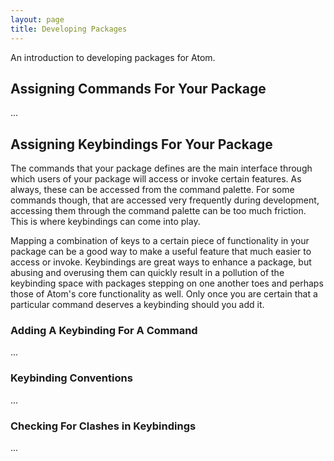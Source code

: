 ```yaml
---
layout: page
title: Developing Packages
---
```


An introduction to developing packages for Atom.

## Assigning Commands For Your Package

...

## Assigning Keybindings For Your Package

The commands that your package defines are the main interface through which users of your package will access or invoke certain features. As always, these can be accessed from the command palette. For some commands though, that are accessed very frequently during development, accessing them through the command palette can be too much friction. This is where keybindings can come into play.

Mapping a combination of keys to a certain piece of functionality in your package can be a good way to make a useful feature that much easier to access or invoke. Keybindings are great ways to enhance a package, but abusing and overusing them can quickly result in a pollution of the keybinding space with packages stepping on one another toes and perhaps those of Atom's core functionality as well. Only once you are certain that a particular command deserves a keybinding should you add it.

### Adding A Keybinding For A Command

...

### Keybinding Conventions

...

### Checking For Clashes in Keybindings

...